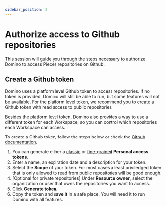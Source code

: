 ```yaml
---
sidebar_position: 2
---
```


# Authorize access to Github repositories

This session will guide you through the steps necessary to authorize Domino to access Pieces repositories on Github.

## Create a Github token
Domino uses a platform level Github token to access repositories. If no token is provided, Domino will still be able to run, but some features will not be available. For the platform level token, we recommend you to create a Github token with read access to public repositories.

Besides the platform level token, Domino also provides a way to use a different token for each Workspace, so you can control which repositories each Workspace can access.

To create a Github token, follow the steps below or check the [Github documentation](https://docs.github.com/en/github/authenticating-to-github/keeping-your-account-and-data-secure/creating-a-personal-access-token).

1. You can generate either a [classic](https://github.com/settings/tokens/new) or [fine-grained](https://github.com/settings/personal-access-tokens/new) **Personal access tokens**.
2. Enter a name, an expiration date and a description for your token.
3. Select the **Scope** of your token. For most cases a least priviledged token that is only allowed to read from public repositories will be good enough.
4. [Optional for private repositories] Under **Resource owner**, select the organization or user that owns the repositories you want to access.
5. Click **Generate token**.
6. Copy the token and **save it** in a safe place. You will need it to run Domino with all features.




